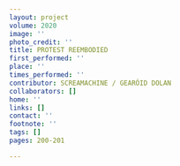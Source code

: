 ```yaml
---
layout: project
volume: 2020
image: ''
photo_credit: ''
title: PROTEST REEMBODIED
first_performed: ''
place: ''
times_performed: ''
contributor: SCREAMACHINE / GEARÓID DOLAN
collaborators: []
home: ''
links: []
contact: ''
footnote: ''
tags: []
pages: 200-201

---
```




